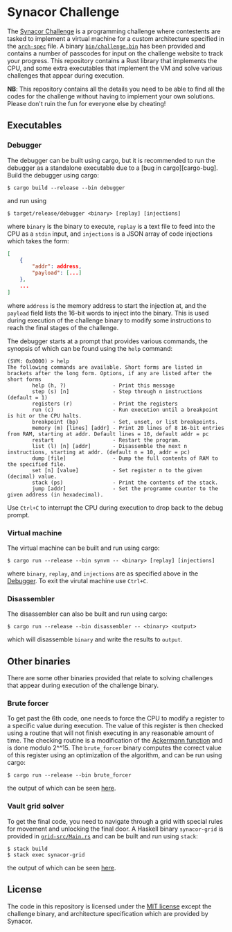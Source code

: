 # Synacor Challenge

The [Synacor Challenge][Synacor] is a programming challenge where contestents are tasked to implement a virtual machine for a custom architecture specified in the [`arch-spec`](/arch-spec) file. A binary [`bin/challenge.bin`](/bin/challenge.bin) has been provided and contains a number of passcodes for input on the challenge website to track your progress. This repository contains a Rust library that implements the CPU, and some extra executables that implement the VM and solve various challenges that appear during execution.

[Synacor]: https://challenge.synacor.com

**NB**: This repository contains all the details you need to be able to find all the codes for the challenge without having to implement your own solutions. Please don't ruin the fun for everyone else by cheating!

## Executables

### Debugger

The debugger can be built using cargo, but it is recommended to run the debugger as a standalone executable due to a [bug in cargo][cargo-bug]. Build the debugger using cargo:
```
$ cargo build --release --bin debugger
```
and run using
```
$ target/release/debugger <binary> [replay] [injections]
```
where `binary` is the binary to execute, `replay` is a text file to feed into the CPU as a `stdin` input, and `injections` is a JSON array of code injections which takes the form:
```JSON
[
    {
        "addr": address,
        "payload": [...]
    },
    ...
]
```
where `address` is the memory address to start the injection at, and the `payload` field lists the 16-bit words to inject into the binary. This is used during execution of the challenge binary to modify some instructions to reach the final stages of the challenge.

The debugger starts at a prompt that provides various commands, the synopsis of which can be found using the `help` command:
```
(SVM: 0x0000) > help
The following commands are available. Short forms are listed in brackets after the long form. Options, if any are listed after the short forms
        help (h, ?)               - Print this message
        step (s) [n]              - Step through n instructions (default = 1)
        registers (r)             - Print the registers
        run (c)                   - Run execution until a breakpoint is hit or the CPU halts.
        breakpoint (bp)           - Set, unset, or list breakpoints.
        memory (m) [lines] [addr] - Print 20 lines of 8 16-bit entries from RAM, starting at addr. Default lines = 10, default addr = pc
        restart                   - Restart the program.
        list (l) [n] [addr]       - Disassemble the next n instructions, starting at addr. (default n = 10, addr = pc)
        dump [file]               - Dump the full contents of RAM to the specified file.
        set [n] [value]           - Set register n to the given (decimal) value.
        stack (ps)                - Print the contents of the stack.
        jump [addr]               - Set the programme counter to the given address (in hexadecimal).
```
Use `Ctrl+C` to interrupt the CPU during execution to drop back to the debug prompt.

### Virtual machine

The virtual machine can be built and run using cargo:
```
$ cargo run --release --bin synvm -- <binary> [replay] [injections]
```
where `binary`, `replay`, and `injections` are as specified above in the [Debugger](#debugger). To exit the virutal machine use `Ctrl+C`.


### Disassembler

The disassembler can also be built and run using cargo:
```
$ cargo run --release --bin disassembler -- <binary> <output>
```
which will disassemble `binary` and write the results to `output`.

## Other binaries

There are some other binaries provided that relate to solving challenges that appear during execution of the challenge binary.

### Brute forcer

To get past the 6th code, one needs to force the CPU to modify a register to a specific value during execution. The value of this register is then checked using a routine that will not finish executing in any reasonable amount of time. The checking routine is a modification of the [Ackermann function](https://en.wikipedia.org/wiki/Ackermann_function) and is done modulo 2^^15. The `brute_forcer` binary computes the correct value of this register using an optimization of the algorithm, and can be run using cargo:
```
$ cargo run --release --bin brute_forcer
```
the output of which can be seen [here](/the_eight_register.txt).

### Vault grid solver

To get the final code, you need to navigate through a grid with special rules for movement and unlocking the final door. A Haskell binary `synacor-grid` is provided in [`grid-src/Main.rs`](/grid-src/Main.rs) and can be built and run using `stack`:
```
$ stack build
$ stack exec synacor-grid
```
the output of which can be seen [here](/grid_solution.txt).

## License

The code in this repository is licensed under the [MIT license](/LICENSE) except the challenge binary, and architecture specification which are provided by Synacor.

